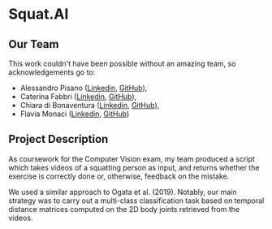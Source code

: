 # Squat.AI

## Our Team
This work couldn't have been possible without an amazing team, so acknowledgements go to: 
- Alessandro Pisano ([Linkedin](https://www.linkedin.com/in/alessandro-pisano-276048161/), [GitHub](https://github.com/alessandro-pisano)), 
- Caterina Fabbri ([Linkedin](https://www.linkedin.com/in/caterina-fabbri/), [GitHub](https://github.com/CaterinaFabbri)), 
- Chiara di Bonaventura ([Linkedin](https://www.linkedin.com/in/chiara-di-bonaventura/), [GitHub]()), 
- Flavia Monaci ([Linkedin](https://www.linkedin.com/in/flavia-monaci-76503319a/), [GitHub]())

## Project Description
As coursework for the Computer Vision exam, my team produced a script which takes videos of a squatting person as input, and returns whether the exercise is correctly done or, otherwise, feedback on the mistake.

We used a similar approach to Ogata et al. (2019). Notably, our main strategy was to carry out a multi-class classification task based on temporal distance matrices computed on the 2D body joints retrieved from the videos.
